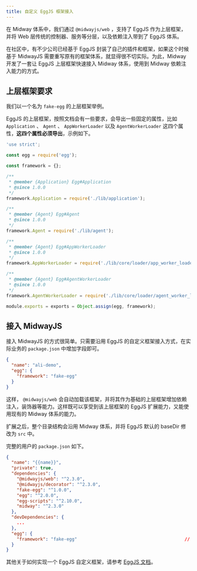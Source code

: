 ```yaml
---
title: 自定义 EggJS 框架接入
---
```


  在 Midway 体系中，我们通过 `@midwayjs/web` ，支持了 EggJS 作为上层框架，并将 Web 层传统的控制器、服务等分层，以及依赖注入带到了 EggJS 体系。


在社区中，有不少公司已经基于 EggJS 封装了自己的插件和框架，如果这个时候基于 MidwayJS 需要重写原有的框架体系，就显得很不切实际。为此，Midway 开发了一套让 EggJS 上层框架快速接入 Midway 体系，使用到 Midway 依赖注入能力的方式。


## 上层框架要求


我们以一个名为 `fake-egg` 的上层框架举例。


EggJS 的上层框架，按照文档会有一些要求，会导出一些固定的属性，比如 `Application` 、 `Agent` 、 `AppWorkerLoader` 以及 `AgentWorkerLoader` 这四个属性，**这四个属性必须导出**，示例如下。
```typescript
'use strict';

const egg = require('egg');

const framework = {};

/**
 * @member {Application} Egg#Application
 * @since 1.0.0
 */
framework.Application = require('./lib/application');

/**
 * @member {Agent} Egg#Agent
 * @since 1.0.0
 */
framework.Agent = require('./lib/agent');

/**
 * @member {Agent} Egg#AppWorkerLoader
 * @since 1.0.0
 */
framework.AppWorkerLoader = require('./lib/core/loader/app_worker_loader');

/**
 * @member {Agent} Egg#AgentWorkerLoader
 * @since 1.0.0
 */
framework.AgentWorkerLoader = require('./lib/core/loader/agent_worker_loader');

module.exports = exports = Object.assign(egg, framework);
```


## 接入 MidwayJS


接入 MidwayJS 的方式很简单。只需要沿用 EggJS 的自定义框架接入方式，在实际业务的 `package.json` 中增加字段即可。
```json
{
  "name": "ali-demo",
  "egg": {
    "framework": "fake-egg"
  }
}
```
这样，  `@midwayjs/web` 会自动加载该框架，并将其作为基础的上层框架增加依赖注入，装饰器等能力。这样既可以享受到该上层框架的 EggJS 扩展能力，又能使用现有的 Midway 体系的能力。


扩展之后，整个目录结构会沿用 Midway 体系，并将 EggJS 默认的 baseDir 修改为 `src` 中。


完整的用户的 `package.json` 如下。


```json
{
  "name": "{{name}}",
  "private": true,
  "dependencies": {
    "@midwayjs/web": "^2.3.0",
    "@midwayjs/decorator": "^2.3.0",
    "fake-egg": "^1.0.0",												// 这里增加了上层框架
    "egg": "^2.0.0",
    "egg-scripts": "^2.10.0",
    "midway": "^2.3.0"
  },
  "devDependencies": {
    ...																					// 开发依赖没有变化
  },
  "egg": {
    "framework": "fake-egg"											// 额外增加一个配置指定上层框架
  }
}
```
其他关于如何实现一个 EggJS 自定义框架，请参考 [EggJS 文档](https://eggjs.org/zh-cn/advanced/framework.html)。
